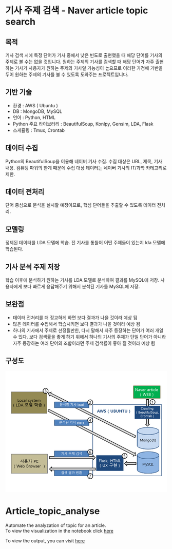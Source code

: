 # 기사 주제 검색 - Naver article topic search 

## 목적
기사 검색 시에 특정 단어가 기사 중에서 낮은 빈도로 출현했을 때 해당 단어를 기사의 주제로 볼 수는 없을 것입니다. 원하는 주제의 기사를 검색할 때 해당 단어가 자주 출현하는 기사가 사용자가 원하는 주제의 기사일 가능성이 높으므로 이러한 가정에 기반을 두어 원하는 주제의 기사를 볼 수 있도록 도와주는 프로젝트입니다.

## 기반 기술
* 환경 : AWS ( Ubuntu ) <br>
* DB : MongoDB, MySQL <br>
* 언어 : Python, HTML <br>
* Python 주요 라이브러리 : BeautifulSoup, Konlpy, Gensim, LDA, Flask <br>
* 스케쥴링 : Tmux, Crontab <br>

## 데이터 수집
Python의 BeautifulSoup을 이용해 네이버 기사 수집. 수집 대상은 URL, 제목, 기사 내용. 컴퓨팅 파워의 한계 때문에 수집 대상 데이터는 네이버 기사의 IT/과학 카테고리로 제한.

## 데이터 전처리
단어 중심으로 분석을 실시할 예정이므로, 핵심 단어들을 추출할 수 있도록 데이터 전처리.

## 모델링
정제된 데이터를 LDA 모델에 학습. 전 기사를 통틀어 어떤 주제들이 있는지 lda 모델에 학습된다.

## 기사 분석 주제 저장
학습 이후에 분석하기 원하는 기사를 LDA 모델로 분석하여 결과를 MySQL에 저장. 사용자에게 보다 빠르게 응답해주기 위해서 분석된 기사를 MySQL에 저장.

## 보완점
* 데이터 전처리를 더 정교하게 하면 보다 결과가 나을 것이라 예상 됨<br>
* 많은 데이터를 수집해서 학습시키면 보다 결과가 나을 것이라 예상 됨<br>
* 하나의 기사에서 주제로 선정될만한, 다시 말해서 자주 등장하는 단어가 여러 개일 수 있다. 보다 검색률을 좋게 하기 위해서 하나의 기사의 주제가 단일 단어가 아니라 자주 등장하는 여러 단어의 조합이라면 주제 검색률이 좋아 질 것이라 예상 됨<br>

## 구성도
![기사분석구성도](article_analysis_diagram.png)


# Article_topic_analyse
  Automate the analyzation of topic for an article. <br>
  To view the visualization in the notebook click [here](http://nbviewer.jupyter.org/github/migk153/article_topic_analyse/blob/master/Korean_nlp_article_topic.ipynb#topic=33&lambda=1&term=)

  To view the output, you can visit [here](http://13.58.153.20:5001/ta)
